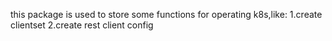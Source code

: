 this package is used to store some functions for operating k8s,like:
1.create clientset
2.create rest client config 